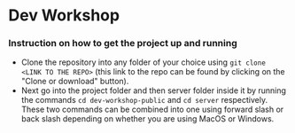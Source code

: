 # Dev Workshop

### Instruction on how to get the project up and running
* Clone the repository into any folder of your choice using ```git clone <LINK TO THE REPO>``` (this link to the repo can be found by clicking on the "Clone or download" button).
* Next go into the project folder and then server folder inside it by running the commands ```cd dev-workshop-public``` and ```cd server``` respectively. These two commands can be combined into one using forward slash or back slash depending on whether you are using MacOS or Windows.
